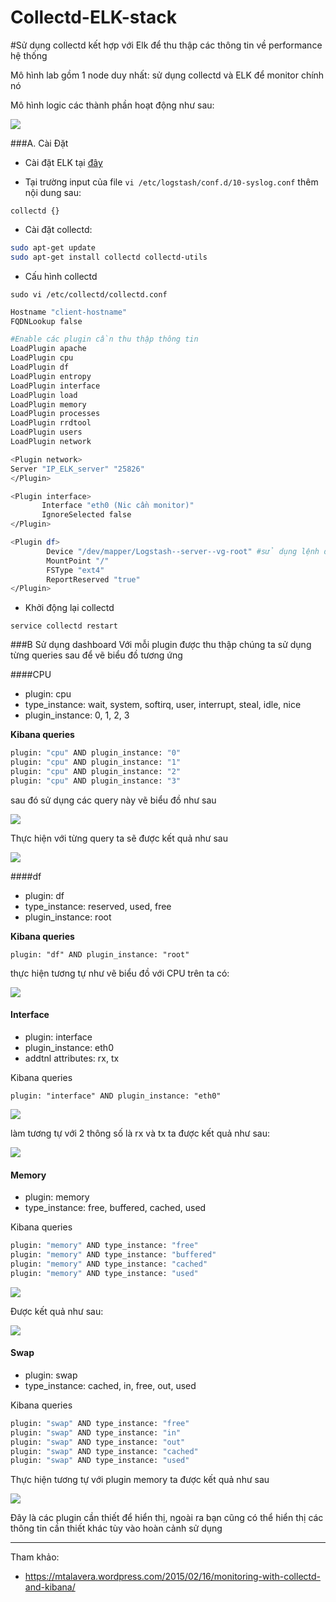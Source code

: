 # Collectd-ELK-stack

#Sử dụng collectd kết hợp với  Elk để thu thập các thông tin về performance hệ thống 

Mô hình lab gồm 1 node duy nhất: sử dụng collectd và ELK để monitor chính nó

Mô hình logic các thành phần hoạt động như sau:

<img src="https://dl.dropboxusercontent.com/u/6762565/wp/elkoverview.jpg">

###A. Cài Đặt

- Cài đặt ELK tại [đây](https://github.com/huytm/Cai-dat-ELK) 

- Tại trường input của file `vi /etc/logstash/conf.d/10-syslog.conf` thêm nội dung sau:

`collectd {}`

- Cài đặt collectd:

```sh
sudo apt-get update
sudo apt-get install collectd collectd-utils
```

- Cấu hình collectd

`sudo vi /etc/collectd/collectd.conf`

```sh
Hostname "client-hostname"
FQDNLookup false

#Enable các plugin cần thu thập thông tin
LoadPlugin apache
LoadPlugin cpu
LoadPlugin df
LoadPlugin entropy
LoadPlugin interface
LoadPlugin load
LoadPlugin memory
LoadPlugin processes
LoadPlugin rrdtool
LoadPlugin users
LoadPlugin network

<Plugin network>
Server "IP_ELK_server" "25826"
</Plugin>

<Plugin interface>
       Interface "eth0 (Nic cần monitor)"
       IgnoreSelected false
</Plugin>

<Plugin df>
        Device "/dev/mapper/Logstash--server--vg-root" #sử dụng lệnh df -h để lấy đúng thông tin
        MountPoint "/"
        FSType "ext4"
        ReportReserved "true"
</Plugin>
```

- Khởi động lại collectd 

`service collectd restart`


###B Sử dụng dashboard
Với mỗi plugin được thu thập chúng ta sử dụng từng queries sau để vẽ biểu đồ tương ứng

####CPU
- plugin: cpu
- type_instance: wait, system, softirq, user, interrupt, steal, idle, nice
- plugin_instance: 0, 1, 2, 3

**Kibana queries**

```sh
plugin: "cpu" AND plugin_instance: "0"
plugin: "cpu" AND plugin_instance: "1"
plugin: "cpu" AND plugin_instance: "2"
plugin: "cpu" AND plugin_instance: "3"
```

sau đó sử dụng các query này vẽ biểu đồ như sau

<img src="https://dl.dropboxusercontent.com/u/6762565/wp/kibana-cpu.jpg">

Thực hiện với từng query ta sẽ được kết quả như sau

<img src="https://dl.dropboxusercontent.com/u/6762565/wp/kibana-display-cpu.jpg">

####df 

- plugin: df
- type_instance: reserved, used, free
- plugin_instance: root

**Kibana queries**

`plugin: "df" AND plugin_instance: "root"`

thực hiện tương tự như vẽ biểu đồ với CPU trên ta có:

<img src="https://dl.dropboxusercontent.com/u/6762565/wp/kibana-display-disk.jpg">

#### Interface

- plugin: interface
- plugin_instance: eth0
- addtnl attributes: rx, tx

Kibana queries

`plugin: "interface" AND plugin_instance: "eth0"`

<img src="https://dl.dropboxusercontent.com/u/6762565/wp/kibana-display-rx.jpg">

làm tương tự với 2 thông số là rx và tx ta được kết quả như sau:

<img src="https://dl.dropboxusercontent.com/u/6762565/wp/kibana-display-interface.jpg">

#### Memory

- plugin: memory
- type_instance: free, buffered, cached, used

Kibana queries

```sh
plugin: "memory" AND type_instance: "free"
plugin: "memory" AND type_instance: "buffered"
plugin: "memory" AND type_instance: "cached"
plugin: "memory" AND type_instance: "used"
```

<img src="https://dl.dropboxusercontent.com/u/6762565/wp/kibana-memory.jpg">

Được kết quả như sau:

<img src="https://dl.dropboxusercontent.com/u/6762565/wp/kibana-display-memory.jpg">

#### Swap

- plugin: swap
- type_instance: cached, in, free, out, used

Kibana queries

```sh
plugin: "swap" AND type_instance: "free"
plugin: "swap" AND type_instance: "in"
plugin: "swap" AND type_instance: "out"
plugin: "swap" AND type_instance: "cached"
plugin: "swap" AND type_instance: "used"
```

Thực hiện tương tự với plugin memory ta được kết quả như sau

<img src="https://dl.dropboxusercontent.com/u/6762565/wp/kibana-display-swap.jpg">

Đây là các plugin cần thiết để hiển thị, ngoài ra bạn cũng có thể hiển thị các thông tin cần thiết khác tùy vào hoàn cảnh sử dụng

-----

Tham khảo:

- https://mtalavera.wordpress.com/2015/02/16/monitoring-with-collectd-and-kibana/
